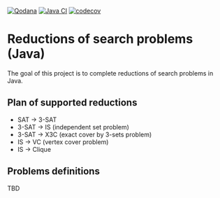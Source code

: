 [![Qodana](https://github.com/tikerlade/java_search_problems_reductions/actions/workflows/code_scanning.yml/badge.svg)](https://github.com/tikerlade/java_search_problems_reductions/actions/workflows/code_scanning.yml)
[![Java CI](https://github.com/tikerlade/java_search_problems_reductions/actions/workflows/java_ci.yml/badge.svg)](https://github.com/tikerlade/java_search_problems_reductions/actions/workflows/java_ci.yml)
[![codecov](https://codecov.io/gh/tikerlade/java_search_problems_reductions/branch/master/graph/badge.svg)](https://codecov.io/gh/tikerlade/java_search_problems_reductions)

# Reductions of search problems (Java)
The goal of this project is to complete reductions of search problems in Java.

## Plan of supported reductions
* SAT → 3-SAT
* 3-SAT → IS (independent set problem)
* 3-SAT → X3C (exact cover by 3-sets problem)
* IS → VC (vertex cover problem)
* IS → Clique

## Problems definitions
TBD